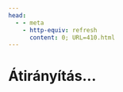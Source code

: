 ```yaml
---
head:
  - - meta
    - http-equiv: refresh
      content: 0; URL=410.html
---
```


# Átirányítás...
